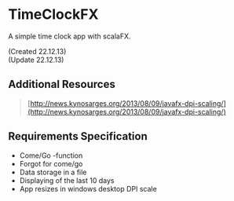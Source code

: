# TimeClockFX

A simple time clock app with scalaFX.

(Created 22.12.13)  
(Update 22.12.13)

## Additional Resources

> [http://news.kynosarges.org/2013/08/09/javafx-dpi-scaling/](http://news.kynosarges.org/2013/08/09/javafx-dpi-scaling/)


## Requirements Specification


- Come/Go -function
- Forgot for come/go
- Data storage in a file
- Displaying of the last 10 days
- App resizes in windows desktop DPI scale
